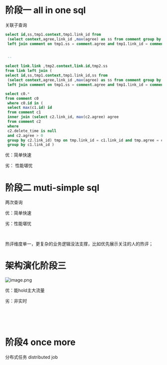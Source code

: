 # 阶段一 all in one sql

关联子查询
```sql
select id,ss,tmp1.context,tmp1.link_id from
 (select context,agree,link_id ,max(agree) as ss from comment group by link_id order by agree) tmp1
 left join comment on tmp1.ss = comment.agree and tmp1.link_id = comment.link_id ;


 --

select link.link ,tmp2.context,link.id,tmp2.ss
from link left join (
select id,ss,tmp1.context,tmp1.link_id,ss from
 (select context,agree,link_id ,max(agree) as ss from comment group by link_id order by agree) tmp1
 left join comment on tmp1.ss = comment.agree and tmp1.link_id = comment.link_id ) tmp2 on tmp2.link_id = link.id ;

select c0.*
from comment c0
 where c0.id in (
 select max(c1.id) id
 from comment c1
 inner join (select c2.link_id, max(c2.agree) agree
 from comment c2
 where
 c2.delete_time is null
 and c2.agree > 0
 group by c2.link_id) tmp on tmp.link_id = c1.link_id and tmp.agree = c1.agree
 group by c1.link_id )
```

优：简单快速

劣： 性能堪忧

# 阶段二 muti-simple sql
两次查询

优：简单快速

劣：性能堪忧

​

热评维度单一，更复杂的业务逻辑没法支撑，比如优先展示关注的人的热评；

# 架构演化阶段三

![image.png](1639037536563-17fb400b-0f15-4b58-a92c-011950dcc3f3.png)

优：能hold主大流量

劣：非实时

​

​

# 阶段4 once more
分布式任务 distributed job